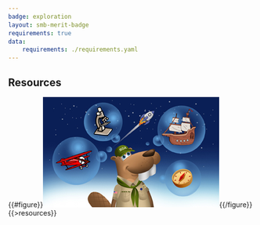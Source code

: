 ```yaml
---
badge: exploration
layout: smb-merit-badge
requirements: true
data:
    requirements: ./requirements.yaml
---
```


## Resources

{{#figure}}<img src="exploration-bucky.jpg" class="W(100%)" />{{/figure}}
{{>resources}}

